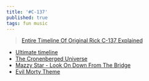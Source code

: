 ```yaml
---
title: '#C-137'
published: true
tags: fun music
---
```

> [Entire Timeline Of Original Rick C-137 Explained](https://www.youtube.com/watch?v=bIT5fdIHRt8)

- [Ultimate timeline](https://www.youtube.com/watch?v=I1Q4FQNSb5c&t=28s)
- [The Cronenberged Universe ](https://www.youtube.com/watch?v=3YFW5HoAeKo&t=168s)
- [Mazzy Star - Look On Down From The Bridge](https://www.youtube.com/watch?v=CMvul0FAunY&list=PLh9akXp2EH2AKJVNzTR5OIQ28C2Tb3kCf&index=7)
- [Evil Morty Theme](https://www.youtube.com/watch?v=1hb-DcCCV80)